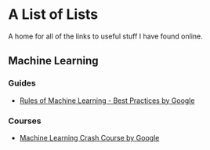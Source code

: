 # A List of Lists
A home for all of the links to useful stuff I have found online.

## Machine Learning

### Guides
- [Rules of Machine Learning - Best Practices by Google](https://developers.google.com/machine-learning/guides/rules-of-ml)

### Courses
- [Machine Learning Crash Course by Google](https://developers.google.com/machine-learning/crash-course)